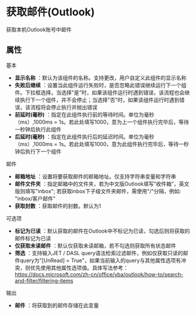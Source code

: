 # 获取邮件(Outlook)

获取本机Outlook账号中邮件

## 属性
基本
- **显示名称** ：默认为该组件的名称。支持更改，用户自定义此组件的显示名称
- **失败后继续** ：设置当此组件运行失败时，是否忽略此错误继续运行下一个组件。下拉框选择，当选择"是"时，如果该组件运行时遇到错误，该流程也会继续执行下一个组件，并不会停止；当选择"否"时，如果该组件运行时遇到错误，该流程将会停止执行并抛出错误
- **前延时(毫秒)** ：指定在此组件执行前的等待时间。单位为毫秒（ms）,1000ms = 1s。若此处填写1000，意为上一个组件执行完毕后，等待一秒钟后执行此组件
- **后延时(毫秒)** ：指定在此组件执行后的延迟时间。单位为毫秒（ms）,1000ms = 1s。若此处填写1000，意为此组件执行完毕后，等待一秒钟后执行下一个组件


邮件

- **邮箱地址** ：设置将要获取邮件的邮箱地址。仅支持字符串变量和字符串
- **邮件文件夹** ：指定邮箱中的文件夹，若为中文版Outlook填写“收件箱”，英文版则填写"inbox"; 若获取inbox下子级文件夹邮件，需使用"/"分隔，例如: "inbox/客户邮件"
- **获取封数** ：获取邮件的封数。默认为1

可选项

- **标记为已读** ：默认获取的邮件在Outlook中不标记为已读，勾选后则将获取的邮件标记为已读
- **仅获取未读邮件** ：默认仅获取未读邮箱，若不勾选则获取所有状态邮件
- **筛选** ：支持输入JET / DASL query语法检索过滤邮件，例如仅获取只读的邮件query为"[UnRead] = True"，如果当前输入的query与其他属性选项有冲突，则优先使用其他属性选项值。具体写法参考：https://docs.microsoft.com/zh-cn/office/vba/outlook/how-to/search-and-filter/filtering-items


输出

- **邮件** ：将获取到的邮件存储在此变量
